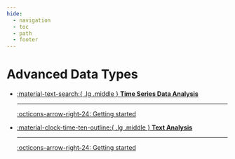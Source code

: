 ```yaml
---
hide:
  - navigation
  - toc
  - path
  - footer
---
```


# Advanced Data Types

<div class="grid cards" markdown>


-   [:material-text-search:{ .lg .middle } __Time Series Data Analysis__](time-series.md)

    ---

    [:octicons-arrow-right-24: Getting started](time-series.md)

-   [:material-clock-time-ten-outline:{ .lg .middle } __Text Analysis__](text-analysis.md)

    ---

    [:octicons-arrow-right-24: Getting started](text-analysis.md)


</div>